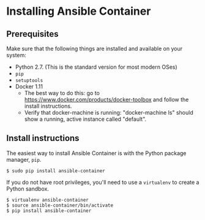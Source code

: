 # Installing Ansible Container

## Prerequisites

Make sure that the following things are installed and available on your system:

* Python 2.7. (This is the standard version for most modern OSes)
* `pip`
* `setuptools`
* Docker 1.11
  * The best way to do this: go to https://www.docker.com/products/docker-toolbox and follow the install instructions.
  * Verify that docker-machine is running: "docker-machine ls" should show a running, active instance called "default".

## Install instructions

The easiest way to install Ansible Container is with the Python package manager, `pip`.


    $ sudo pip install ansible-container

If you do not have root privileges, you'll need to use a `virtualenv` to create a Python sandbox.
    
    $ virtualenv ansible-container
    $ source ansible-container/bin/activate
    $ pip install ansible-container

